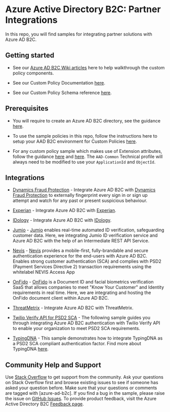# Azure Active Directory B2C: Partner Integrations

In this repo, you will find samples for integrating partner solutions with Azure AD B2C.

## Getting started
- See our [Azure AD B2C Wiki articles](https://github.com/azure-ad-b2c/ief-wiki/wiki) here to help walkthrough the custom policy components.

- See our Custom Policy Documentation [here](https://aka.ms/ief).

- See our Custom Policy Schema reference [here](https://docs.microsoft.com/en-us/azure/active-directory-b2c/active-directory-b2c-reference-trustframeworks-defined-ief-custom).

## Prerequisites
- You will require to create an Azure AD B2C directory, see the guidance [here](https://docs.microsoft.com/en-us/azure/active-directory-b2c/tutorial-create-tenant).

- To use the sample policies in this repo, follow the instructions here to setup your AAD B2C environment for Custom Policies [here](https://docs.microsoft.com/en-us/azure/active-directory-b2c/active-directory-b2c-get-started-custom).

- For any custom policy sample which makes use of Extension attributes, follow the guidance [here](https://docs.microsoft.com/en-us/azure/active-directory-b2c/active-directory-b2c-create-custom-attributes-profile-edit-custom#create-a-new-application-to-store-the-extension-properties) and [here](https://docs.microsoft.com/en-us/azure/active-directory-b2c/active-directory-b2c-create-custom-attributes-profile-edit-custom#modify-your-custom-policy-to-add-the-applicationobjectid). The `AAD-Common` Technical profile will always need to be modified to use your `ApplicationId` and `ObjectId`.


## Integrations
- [Dynamics Fraud Protection](samples/Dynamics-Fraud-Protection) - Integrate Azure AD B2C with [Dynamics Fraud Protection](https://dynamics.microsoft.com/en-gb/ai/fraud-protection/) to externally fingerprint every sign in or sign up attempt and watch for any past or present suspicious behaviour.

- [Experian](samples/Experian) - Integrate Azure AD B2C with [Experian](https://www.experian.com/decision-analytics/account-opening-fraud/microsoft-integration).

- [IDology](samples/IDology) - Integrate Azure AD B2C with [IDology](https://www.idology.com/request-a-demo/microsoft-integration-signup/).

- [Jumio](samples/Jumio) - [Jumio](https://www.jumio.com/) enables real-time automated ID verification, safeguarding customer data. Here, we integrating Jumio ID verification service and Azure AD B2C with the help of an Intermediate REST API Service.

- [Nevis](samples/Nevis) - [Nevis](https://www.nevis-security.com/en/offering/authentication-cloud/) provides a mobile-first, fully-brandable and secure authentication experience for the end-users with Azure AD B2C. Enables strong customer authentication (SCA) and complies with PSD2 (Payment Services Directive 2) transaction requirements using the whitelabel NEVIS Access App

- [OnFido](samples/OnFido-Combined) - [OnFido](https://onfido.com/) is a Document ID and facial biometrics verification SaaS that allows companies to meet "Know Your Customer" and Identity requirements in real time. Here, we are integrating and hosting the OnFido document client within Azure AD B2C.

- [ThreatMetrix](samples/ThreatMetrix) - Integrate Azure AD B2C with ThreatMetrix.

- [Twilio Verify API for PSD2 SCA](samples/Twilio-VerifyAPI) - The following sample guides you through integrating Azure AD B2C authentication with Twilio Verify API to enable your organization to meet PSD2 SCA requirements.

- [TypingDNA](samples/TypingDNA) - This sample demonstrates how to integrate TypingDNA as a PSD2 SCA compliant authentication factor. Find more about TypingDNA [here](https://www.typingdna.com/).

## Community Help and Support
Use [Stack Overflow](https://stackoverflow.com/questions/tagged/azure-ad-b2c) to get support from the community. Ask your questions on Stack Overflow first and browse existing issues to see if someone has asked your question before. Make sure that your questions or comments are tagged with [azure-ad-b2c].
If you find a bug in the sample, please raise the issue on [GitHub Issues](https://github.com/azure-ad-b2c/samples/issues).
To provide product feedback, visit the Azure Active Directory B2C [Feedback page](https://feedback.azure.com/forums/169401-azure-active-directory?category_id=160596).
